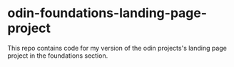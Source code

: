 # odin-foundations-landing-page-project
This repo contains code for my version of the odin projects's landing page project in the foundations section.
